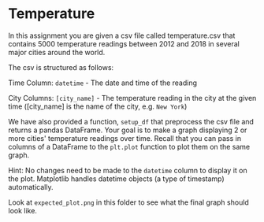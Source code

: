 # Temperature

In this assignment you are given a csv file called temperature.csv that contains 5000 temperature readings between 2012 and 2018 in several major cities around the world.

The csv is structured as follows:

Time Column:
`datetime` - The date and time of the reading

City Columns:
`[city_name]` - The temperature reading in the city at the given time ([city_name] is the name of the city, e.g. `New York`)

We have also provided a function, `setup_df` that preprocess the csv file and returns a pandas DataFrame. Your goal is to make a graph displaying 2 or more cities' temperature readings over time. Recall that you can pass in columns of a DataFrame to the `plt.plot` function to plot them on the same graph.

Hint: No changes need to be made to the `datetime` column to display it on the plot. Matplotlib handles datetime objects (a type of timestamp) automatically.

Look at `expected_plot.png` in this folder to see what the final graph should look like.